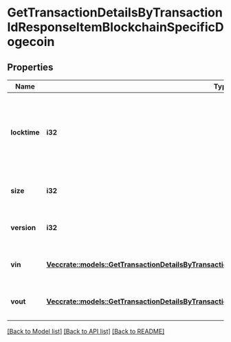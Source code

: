 # GetTransactionDetailsByTransactionIdResponseItemBlockchainSpecificDogecoin

## Properties

Name | Type | Description | Notes
------------ | ------------- | ------------- | -------------
**locktime** | **i32** | Represents the time at which a particular transaction can be added to the blockchain. | 
**size** | **i32** | Represents the total size of this transaction. | 
**version** | **i32** | Represents transaction version number. | 
**vin** | [**Vec<crate::models::GetTransactionDetailsByTransactionIdResponseItemBlockchainSpecificDogecoinVin>**](GetTransactionDetailsByTransactionIDResponseItemBlockchainSpecificDogecoin_vin.md) | Represents the transaction inputs. | 
**vout** | [**Vec<crate::models::GetTransactionDetailsByTransactionIdResponseItemBlockchainSpecificDogecoinVout>**](GetTransactionDetailsByTransactionIDResponseItemBlockchainSpecificDogecoin_vout.md) | Represents the transaction outputs. | 

[[Back to Model list]](../README.md#documentation-for-models) [[Back to API list]](../README.md#documentation-for-api-endpoints) [[Back to README]](../README.md)


